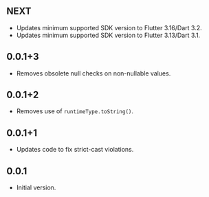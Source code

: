 ## NEXT

* Updates minimum supported SDK version to Flutter 3.16/Dart 3.2.
* Updates minimum supported SDK version to Flutter 3.13/Dart 3.1.

## 0.0.1+3

* Removes obsolete null checks on non-nullable values.

## 0.0.1+2

* Removes use of `runtimeType.toString()`.

## 0.0.1+1

* Updates code to fix strict-cast violations.

## 0.0.1

* Initial version.
